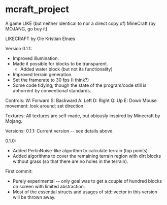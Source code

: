 # mcraft_project

A game LIKE (but neither identical to nor a direct copy of) MineCraft (by MOJANG, go buy it) 


LIKECRAFT
by Ole Kristian Elnæs



Version 0.1.1:
* Improved illumination. 
* Made it possible for blocks to be transparent.
	- Added water block (but not its functionality)
* Improved terrain generation.
* Set the framerate to 30 fps (I think?)
* Some code tidying; though the state of the program/code still is abhorrent by conventional standards.



Controls:
W: Forward
S: Backward
A: Left
D: Right
Q: Up
E: Down
Mouse movement: look around; set direction.



Textures:
All textures are self-made, but obiously inspired by Minecraft by Mojang.



Versions:
0.1.1: Current version -- see details above.
 
0.1.0: 
* Added PerlinNoise-like algorithm to calculate terrain (top points).
* Added algorithms to cover the remaining terrain region with dirt blocks without grass (so that there are no holes in the terrain).

First commit: 
* Purely experimental -- only goal was to get a couple of hundred blocks on screen with limited 
abstraction. 
* Most of the essential structs and usages of std::vector in this version will be thrown away.
